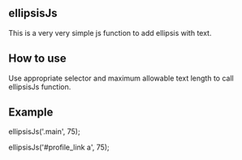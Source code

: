 ellipsisJs
----------
This is a very very simple js function to add ellipsis with text.

How to use
----------
Use appropriate selector and maximum allowable text length to call ellipsisJs function.

Example
-------
ellipsisJs('.main', 75);

ellipsisJs('#profile_link a', 75);


